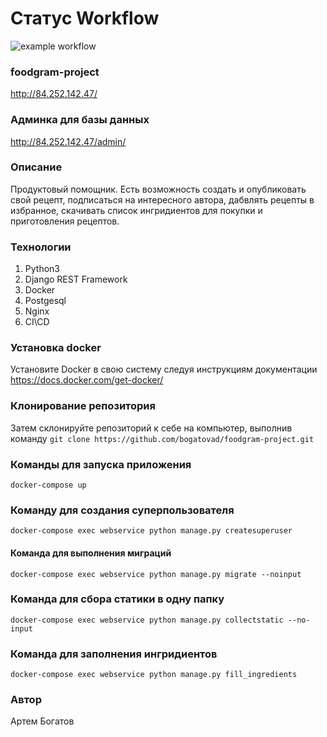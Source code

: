 # Статус Workflow
![example workflow](https://github.com/bogatovad/foodgram-project/actions/workflows/foodgram_workflow.yml/badge.svg)
### foodgram-project
http://84.252.142.47/
### Админка для базы данных
http://84.252.142.47/admin/
### Описание
Продуктовый помощник.
Есть возможность создать и опубликовать свой рецепт,
подписаться на интересного автора, дабвлять рецепты в избранное,
скачивать список ингридиентов для покупки и приготовления рецептов.
### Технологии
1. Python3
2. Django REST Framework
3. Docker
4. Postgesql
5. Nginx
6. CI\CD
### Установка docker
Установите Docker в свою систему следуя инструкциям документации
https://docs.docker.com/get-docker/
### Клонирование репозитория
Затем склонируйте репозиторий к себе на компьютер, выполнив команду
```git clone https://github.com/bogatovad/foodgram-project.git```
### Команды для запуска приложения
```docker-compose up```
### Команду для создания суперпользователя
```docker-compose exec webservice python manage.py createsuperuser```
#### Команда для выполнения миграций
```docker-compose exec webservice python manage.py migrate --noinput```
### Команда для сбора статики в одну папку
```docker-compose exec webservice python manage.py collectstatic --no-input```
### Команда для заполнения ингридиентов
```docker-compose exec webservice python manage.py fill_ingredients```
### Автор
Артем Богатов

